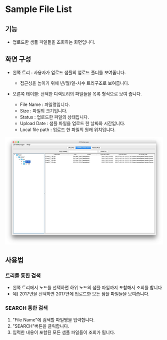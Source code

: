 # Sample File List

## 기능

  - 업로드한 샘플 파일들을 조회하는 화면입니다.

## 화면 구성

* 왼쪽 트리 : 사용자가 업로드 샘플의 업로드 폴더를 보여줍니다.
    - 접근성을 높이기 위해 년/월/일-차수 트리구조로 보여줍니다.


* 오른쪽 테이블: 선택한 디렉토리의 파일들을 목록 형식으로 보여 줍니다.
    * File Name : 파일명입니다.
    * Size :  파일의 크기입니다.
    * Status : 업로드한 파일의 상태입니다.
    * Upload Date : 샘플 파일을 업로드 한 날짜와 시간입니다.
    * Local file path : 업로드 한 파일의 원래 위치입니다.

![화면](images/resource/sample_file_list_main.jpg)


## 사용법

### 트리를 통한 검색

 * 왼쪽 트리에서 노드를 선택하면 하위 노드의 샘플 파일까지 포함해서 조회를 합니다
 * 예) 2017년을 선택하면 2017년에 업로드한 모든 샘플 파일들을 보여줍니다.


### SEARCH 통한 검색

 1. "File Name"에 검색할 파일명을 입력합니다.
 2. "SEARCH"버튼을 클릭합니다.
 3. 입력한 내용이 포함된 모든 샘플 파일들이 조회가 됩니다.
